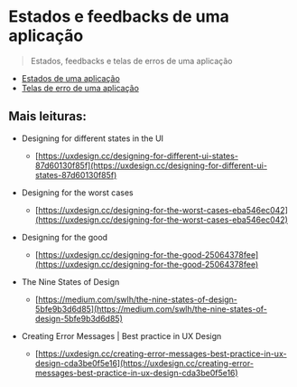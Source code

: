 # **Estados e feedbacks de uma aplicação**

> Estados, feedbacks e telas de erros de uma aplicação

- [Estados de uma aplicação](/states.md)
- [Telas de erro de uma aplicação](/error-pages.md)

## Mais leituras:

* Designing for different states in the UI
  * [https://uxdesign.cc/designing-for-different-ui-states-87d60130f85f](https://uxdesign.cc/designing-for-different-ui-states-87d60130f85f)

* Designing for the worst cases
  * [https://uxdesign.cc/designing-for-the-worst-cases-eba546ec042](https://uxdesign.cc/designing-for-the-worst-cases-eba546ec042)

* Designing for the good
  * [https://uxdesign.cc/designing-for-the-good-25064378fee](https://uxdesign.cc/designing-for-the-good-25064378fee)

* The Nine States of Design
  * [https://medium.com/swlh/the-nine-states-of-design-5bfe9b3d6d85](https://medium.com/swlh/the-nine-states-of-design-5bfe9b3d6d85)

* Creating Error Messages | Best practice in UX Design
  * [https://uxdesign.cc/creating-error-messages-best-practice-in-ux-design-cda3be0f5e16](https://uxdesign.cc/creating-error-messages-best-practice-in-ux-design-cda3be0f5e16)
